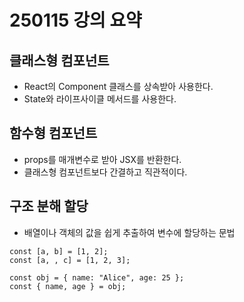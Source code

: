 # 250115 강의 요약

## 클래스형 컴포넌트
- React의 Component 클래스를 상속받아 사용한다.
- State와 라이프사이클 메서드를 사용한다.

## 함수형 컴포넌트
- props를 매개변수로 받아 JSX를 반환한다.
- 클래스형 컴포넌트보다 간결하고 직관적이다.

## 구조 분해 할당
- 배열이나 객체의 값을 쉽게 추출하여 변수에 할당하는 문법
```
const [a, b] = [1, 2];
const [a, , c] = [1, 2, 3];

const obj = { name: "Alice", age: 25 };
const { name, age } = obj;
```